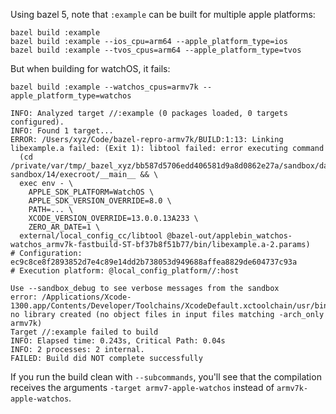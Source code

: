 Using bazel 5, note that `:example` can be built for multiple apple platforms:

```
bazel build :example
bazel build :example --ios_cpu=arm64 --apple_platform_type=ios
bazel build :example --tvos_cpus=arm64 --apple_platform_type=tvos
```

But when building for watchOS, it fails:

```
bazel build :example --watchos_cpus=armv7k --apple_platform_type=watchos
````

```
INFO: Analyzed target //:example (0 packages loaded, 0 targets configured).
INFO: Found 1 target...
ERROR: /Users/xyz/Code/bazel-repro-armv7k/BUILD:1:13: Linking libexample.a failed: (Exit 1): libtool failed: error executing command
  (cd /private/var/tmp/_bazel_xyz/bb587d5706edd406581d9a8d0862e27a/sandbox/darwin-sandbox/14/execroot/__main__ && \
  exec env - \
    APPLE_SDK_PLATFORM=WatchOS \
    APPLE_SDK_VERSION_OVERRIDE=8.0 \
    PATH=... \
    XCODE_VERSION_OVERRIDE=13.0.0.13A233 \
    ZERO_AR_DATE=1 \
  external/local_config_cc/libtool @bazel-out/applebin_watchos-watchos_armv7k-fastbuild-ST-bf37b8f51b77/bin/libexample.a-2.params)
# Configuration: ec9c8ce8f2893852d7e4c89e14dd2b738053d949688affea8829de604737c93a
# Execution platform: @local_config_platform//:host

Use --sandbox_debug to see verbose messages from the sandbox
error: /Applications/Xcode-1300.app/Contents/Developer/Toolchains/XcodeDefault.xctoolchain/usr/bin/libtool: no library created (no object files in input files matching -arch_only armv7k)
Target //:example failed to build
INFO: Elapsed time: 0.243s, Critical Path: 0.04s
INFO: 2 processes: 2 internal.
FAILED: Build did NOT complete successfully
```

If you run the build clean with `--subcommands`, you'll see that the compilation receives the arguments `-target armv7-apple-watchos` instead of `armv7k-apple-watchos`.
